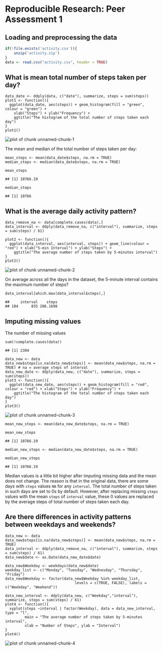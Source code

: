 # Reproducible Research: Peer Assessment 1

## Loading and preprocessing the data

```r
if(!file.exists('activity.csv')){
    unzip('activity.zip')
}
data <- read.csv("activity.csv", header = TRUE)
```

## What is mean total number of steps taken per day?
```{r}
data_date <- ddply(data, c("date"), summarize, steps = sum(steps))
plot1 <- function(){
  ggplot(data_date, aes(steps)) + geom_histogram(fill = "green", colour = "green") +
    xlab("Steps") + ylab("Frequency") +
    ggtitle("The histogram of the total number of steps taken each day")
}
plot1()
```
![plot of chunk unnamed-chunk-1](figures/plot1_assign1.png)

The mean and median of the total number of steps taken per day:
```{r}
mean_steps <- mean(data_date$steps, na.rm = TRUE)
median_steps <- median(data_date$steps, na.rm = TRUE)
```

```{r}
mean_steps
```

```
## [1] 10766.19
```
```{r}
median_steps
```

```
## [1] 10766
```

## What is the average daily activity pattern?
```{r}
data_remove_na <- data[complete.cases(data),]
data_interval <- ddply(data_remove_na, c("interval"), summarize, steps = sum(steps) / 61)

plot2 <- function(){
  ggplot(data_interval, aes(interval, steps)) + geom_line(colour = "red") + xlab("5-min Interval") + ylab("Steps") +
    ggtitle("The average number of steps taken by 5-minutes interval")
}
plot2()
```
![plot of chunk unnamed-chunk-2](figures/plot2_assign2.png)

On average across all the days in the dataset, the 5-minute interval contains
the maximum number of steps?
```{r}
data_interval[which.max(data_interval$steps),]
```
```
##     interval    steps
## 104      835 206.1698
```

## Imputing missing values
The number of missing values
```{r}
sum(!complete.cases(data))
```
```
## [1] 2304
```
```{r}
data_new <- data
data_new$steps[is.na(data_new$steps)] <- mean(data_new$steps, na.rm = TRUE) # na = average steps of interval
data_new_date <- ddply(data_new, c("date"), summarize, steps = sum(steps))
plot3 <- function(){
  ggplot(data_new_date, aes(steps)) + geom_histogram(fill = "red", colour = "red") + xlab("Steps") + ylab("Frequency") +
    ggtitle("The histogram of the total number of steps taken each day")
}
plot3()
```
![plot of chunk unnamed-chunk-3](figures/plot3_assign3.png) 
```{r}
mean_new_steps <- mean(data_new_date$steps, na.rm = TRUE)
```
```{r}
mean_new_steps
```
```
## [1] 10766.19
```
```{r}
median_new_steps <- median(data_new_date$steps, na.rm = TRUE)
```
```{r}
median_new_steps
```

```
## [1] 10766.19
```
Median values is a little bit higher after imputing missing data and the mean does not change. 
The reason is that in the original data, there are some days with `steps` values `NA` for 
any `interval`. The total number of steps taken in such days are set to 0s by
default. However, after replacing missing `steps` values with the mean `steps`
of `interval` value, these 0 values are replaced by the average steps
of total number of steps taken each day.

## Are there differences in activity patterns between weekdays and weekends?
```{r}
data_new <- data
data_new$steps[is.na(data_new$steps)] <- mean(data_new$steps, na.rm = TRUE)
data_interval <- ddply(data_remove_na, c("interval"), summarize, steps = sum(steps) / 61)
data_new$date <- as.Date(data_new_date$date)

data_new$Weekday <- weekdays(data_new$date)
weekday_list <- c("Monday", "Tuesday", "Wednesday", "Thursday", "Friday")
data_new$Weekday <- factor(data_new$Weekday %in% weekday_list, 
                                levels = c(TRUE, FALSE), labels = c("Weekday", "Weekend"))

data_new_interval <- ddply(data_new, c("Weekday","interval"), summarize, steps = sum(steps) / 61)
plot4 <- function(){
  xyplot(steps ~interval | factor(Weekday), data = data_new_interval, type = "l",
         main = "The average number of steps taken by 5-minutes interval",
         xlab = "Number of Steps", ylab = "Interval")
}
plot4()
```
![plot of chunk unnamed-chunk-4](figures/plot4_assign1.png) 
